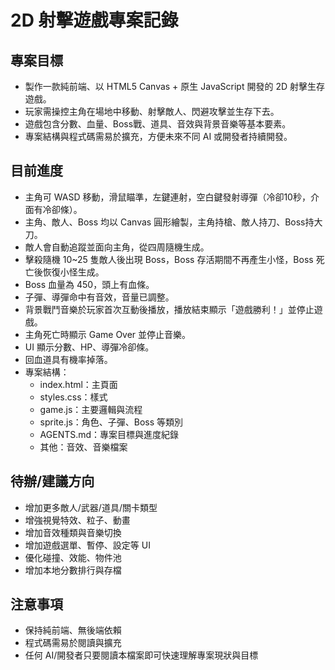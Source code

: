 # 2D 射擊遊戲專案記錄

## 專案目標
- 製作一款純前端、以 HTML5 Canvas + 原生 JavaScript 開發的 2D 射擊生存遊戲。
- 玩家需操控主角在場地中移動、射擊敵人、閃避攻擊並生存下去。
- 遊戲包含分數、血量、Boss戰、道具、音效與背景音樂等基本要素。
- 專案結構與程式碼需易於擴充，方便未來不同 AI 或開發者持續開發。

## 目前進度
- 主角可 WASD 移動，滑鼠瞄準，左鍵連射，空白鍵發射導彈（冷卻10秒，介面有冷卻條）。
- 主角、敵人、Boss 均以 Canvas 圓形繪製，主角持槍、敵人持刀、Boss持大刀。
- 敵人會自動追蹤並面向主角，從四周隨機生成。
- 擊殺隨機 10~25 隻敵人後出現 Boss，Boss 存活期間不再產生小怪，Boss 死亡後恢復小怪生成。
- Boss 血量為 450，頭上有血條。
- 子彈、導彈命中有音效，音量已調整。
- 背景戰鬥音樂於玩家首次互動後播放，播放結束顯示「遊戲勝利！」並停止遊戲。
- 主角死亡時顯示 Game Over 並停止音樂。
- UI 顯示分數、HP、導彈冷卻條。
- 回血道具有機率掉落。
- 專案結構：
  - index.html：主頁面
  - styles.css：樣式
  - game.js：主要邏輯與流程
  - sprite.js：角色、子彈、Boss 等類別
  - AGENTS.md：專案目標與進度紀錄
  - 其他：音效、音樂檔案

## 待辦/建議方向
- 增加更多敵人/武器/道具/關卡類型
- 增強視覺特效、粒子、動畫
- 增加音效種類與音樂切換
- 增加遊戲選單、暫停、設定等 UI
- 優化碰撞、效能、物件池
- 增加本地分數排行與存檔

## 注意事項
- 保持純前端、無後端依賴
- 程式碼需易於閱讀與擴充
- 任何 AI/開發者只要閱讀本檔案即可快速理解專案現狀與目標